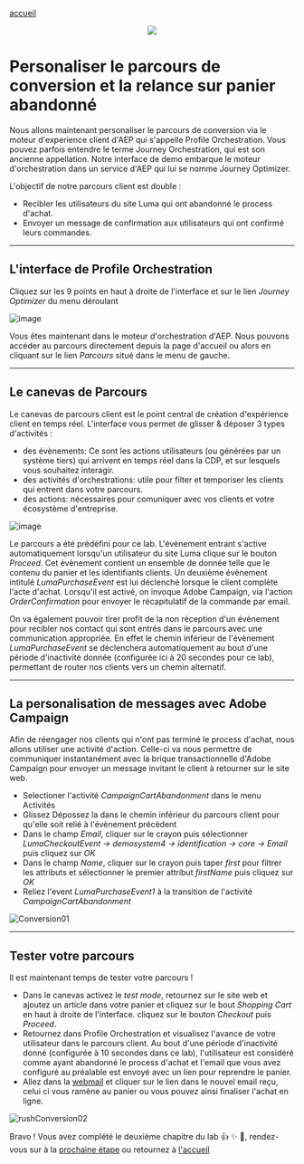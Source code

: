 [accueil](README.md)

<p align="center">
    <img src="https://user-images.githubusercontent.com/40355195/218433960-efb1147f-d81f-4a8a-80a4-a28451960311.png" />
</p>



Personaliser le parcours de conversion et la relance sur panier abandonné
=========================================================================


Nous allons maintenant personaliser le parcours de conversion via le moteur d'experience client d'AEP qui s'appelle Profile Orchestration.
Vous pouvez parfois entendre le terme Journey Orchestration, qui est son ancienne appellation. Notre interface de demo embarque le moteur d'orchestration dans un service d'AEP qui lui se nomme Journey Optimizer. 

L'objectif de notre parcours client est double : 

- Recibler les utilisateurs du site Luma qui ont abandonné le process d'achat.
- Envoyer un message de confirmation aux utilisateurs qui ont confirmé leurs commandes.


--- 

## L'interface de Profile Orchestration

Cliquez sur les 9 points en haut à droite de l'interface et sur le lien _Journey Optimizer_ du menu déroulant

![image](https://user-images.githubusercontent.com/40355195/216600072-bdbc3a9e-e702-4d77-832f-5f2c07de1f3c.png)


Vous êtes maintenant dans le moteur d'orchestration d'AEP. 
Nous pouvons accéder au parcours directement depuis la page d'accueil ou alors en cliquant sur le lien _Parcours_ situé dans le menu de gauche.

---

## Le canevas de Parcours
Le canevas de parcours client est le point central de création d'expérience client en temps réel. L'interface vous permet de glisser & déposer 3 types d'activités : 
- des évènements: Ce sont les actions utilisateurs (ou générées par un système tiers) qui arrivent en temps réel dans la CDP, et sur lesquels vous souhaitez interagir. 
- des activités d'orchestrations:  utile pour filter et temporiser les clients qui entrent dans votre parcours.
- des actions: nécessaires pour comuniquer avec vos clients et votre écosystème d'entreprise. 

![image](https://user-images.githubusercontent.com/40355195/223131545-85f14a24-185b-49d0-b1b7-9ca2ddebfa77.png)


Le parcours a été prédéfini pour ce lab. L'évènement entrant s'active automatiquement lorsqu'un utilisateur du site Luma clique sur le bouton _Proceed_. Cet évènement contient un ensemble de donnée telle que le contenu du panier et les identifiants clients.
Un deuxième évènement intitulé _LumaPurchaseEvent_ est lui déclenché lorsque le client complète l'acte d'achat. Lorsqu'il est activé, on invoque Adobe Campaign, via l'action _OrderConfirmation_ pour envoyer le récapitulatif de la commande par email. 


On va également pouvoir tirer profit de la non réception d'un évènement pour recibler nos contact qui sont entrés dans le parcours avec une communication appropriée. En effet le chemin inférieur de l'évènement _LumaPurchaseEvent_ se déclenchera automatiquement au bout d'une période d'inactivité donnée (configurée ici à 20 secondes pour ce lab), permettant de router nos clients vers un chemin alternatif. 

---

## La personalisation de messages avec Adobe Campaign 

Afin de réengager nos clients qui n'ont pas terminé le process d'achat, nous allons utiliser une activité d'action. Celle-ci va nous permettre de communiquer instantanément avec la brique transactionnelle d'Adobe Campaign pour envoyer un message invitant le client à retourner sur le site web.

- Selectioner l'activité _CampaignCartAbandonment_ dans le menu Activités
- Glissez Dépossez la dans le chemin inférieur du parcours client pour qu'elle soit relié à l'évènement précèdent
- Dans le champ _Email_, cliquer sur le crayon puis sélectionner _LumaCheckoutEvent -> demosystem4 -> identification -> core -> Email_ puis cliquez sur _OK_
- Dans le champ _Name_, cliquer sur le crayon puis taper _first_ pour filtrer les attributs et sélectionner le premier attribut _firstName_ puis cliquez sur _OK_
- Reliez l'event _LumaPurchaseEvent1_ à la transition de l'activité _CampaignCartAbandonment_

![Conversion01](https://user-images.githubusercontent.com/40355195/216963232-a9fcb13a-65bf-4fd6-b9d6-973322b0987a.gif)

--- 

## Tester votre parcours
Il est maintenant temps de tester votre parcours ! 
- Dans le canevas activez le _test mode_, retournez sur le site web et ajoutez un article dans votre panier et cliquez sur le bout _Shopping Cart_
en haut à droite de l'interface. cliquez sur le bouton _Checkout_ puis _Proceed_. 
- Retournez dans Profile Orchestration et visualisez l'avance de votre utilisateur dans le parcours client. Au bout d'une période d'inactivité donné (configurée à 10 secondes dans ce lab), l'utilisateur est considéré comme ayant abandonné le process d'achat et l'email que vous avez configuré au préalable est envoyé avec un lien pour reprendre le panier. 
- Allez dans la <a href="https://campaignfr.adobedemo.com/webmail" target="_blank">webmail</a> et cliquer sur le lien dans le nouvel email reçu, celui ci vous ramène au panier ou vous pouvez ainsi finaliser l'achat en ligne. 

![rushConversion02](https://user-images.githubusercontent.com/40355195/217293720-50b1f970-028f-40f1-939a-18b5ed9dde4c.gif)



Bravo ! Vous avez complété le deuxième chapitre du lab 👍 ✨ 🎉, rendez-vous sur à la [prochaine étape](ca-lab1-cross-sell.md) ou retournez à [l'accueil](Readme.md)
